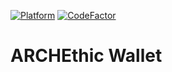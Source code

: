 [![Platform](https://img.shields.io/badge/Platform-Flutter-02569B?logo=flutter)](https://flutter.dev) [![CodeFactor](https://www.codefactor.io/repository/github/archethic-foundation/archethic_mobile_wallet/badge/master)](https://www.codefactor.io/repository/github/archethic-foundation/archethic_mobile_wallet/overview/master)

# ARCHEthic Wallet


